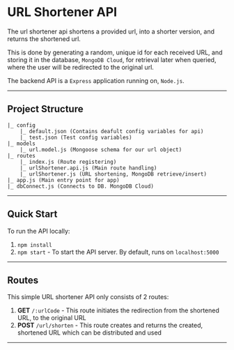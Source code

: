 # URL Shortener API

The url shortener api shortens a provided url, into a shorter version, and returns the shortened url.

This is done by generating a random, unique id for each received URL, and storing it in the database, `MongoDB Cloud`, for retrieval later when queried, where the user will be redirected to the original url.

The backend API is a `Express` application running on, `Node.js`.

---

## Project Structure

```
|_ config
    |_ default.json (Contains deafult config variables for api)
    |_ test.json (Test config variables)
|_ models
    |_ url.model.js (Mongoose schema for our url object)
|_ routes
    |_ index.js (Route registering)
    |_ urlShortener.api.js (Main route handling)
    |_ urlShortener.js (URL shortening, MongoDB retrieve/insert)
|_ app.js (Main entry point for app)
|_ dbConnect.js (Connects to DB. MongoDB Cloud)
```

---

## Quick Start

To run the API locally:

1. `npm install`
1. `npm start` - To start the API server. By default, runs on `localhost:5000`

---

## Routes

This simple URL shortener API only consists of 2 routes:

1. **GET** `/:urlCode` - This route initiates the redirection from the shortened URL, to the original URL
1. **POST** `/url/shorten` - This route creates and returns the created, shortened URL which can be distributed and used

---

